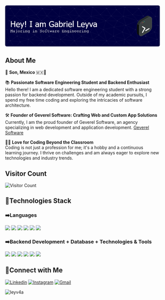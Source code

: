 ![Header](./header-banner.png)

## About Me
<p> 📍 <strong>Son, Mexico </strong>🇲🇽🌮</p>
<p>
  📚 <strong>Passionate Software Engineering Student and Backend Enthusiast</strong><br>
  Hello there! I am a dedicated software engineering student with a strong passion for backend development. Outside of my academic pursuits, I spend my free time coding and exploring the intricacies of software architecture.
</p>

<p>
  🛠️ <strong>Founder of Geverel Software: Crafting Web and Custom App Solutions</strong><br>
  Currently, I am the proud founder of Geverel Software, an agency specializing in web development and application development.
  <a href="https://www.geverel.com" target="_blank">Geverel Software</a>
</p>

<p>
  👨‍💻 <strong>Love for Coding Beyond the Classroom</strong><br>
  Coding is not just a profession for me; it's a hobby and a continuous learning journey. I thrive on challenges and am always eager to explore new technologies and industry trends.
</p>

## Visitor Count
![Visitor Count](https://profile-counter.glitch.me/leyv4a/count.svg)

## 🌌Technologies Stack
<h3>➡️Languages</h3>
<p align="left"> 
    <img src="https://img.icons8.com/color/48/000000/java-coffee-cup-logo.png"/ >
    <img src="https://img.icons8.com/color/48/000000/javascript.png"/>
    <img src="https://img.icons8.com/color/48/typescript"/>
    <img src="https://img.icons8.com/color/48/000000/html-5.png"/>
    <img src="https://img.icons8.com/color/48/000000/css3.png"/>
    <img src="https://img.icons8.com/external-tal-revivo-shadow-tal-revivo/48/external-hypertext-preprocessor-a-widely-used-open-source-general-purpose-scripting-language-logo-shadow-tal-revivo.png"/>
</p>
<h3>➡️Backend Development + Database + Technologies & Tools</h3>
<p >
    <img src="https://img.icons8.com/fluency/48/node-js.png" "/>
    <img src="https://img.icons8.com/color/48/spring-logo.png" "/>
    <img src="https://img.icons8.com/color/48/tailwindcss""/>
    <img src="https://img.icons8.com/fluent/50/000000/mysql-logo.png"/>
    <img src="https://img.icons8.com/color/48/git.png"/>
    <img src="https://img.icons8.com/material-outlined/48/github.png"/>
</p>

 ## 📘Connect with Me
<p>
    <a href="https://www.linkedin.com/in/leyv4a/"><img alt="Linkedin" title="Gabriel Leyva Linkedin" src="https://img.shields.io/badge/LinkedIn-0077B5?style=for-the-badge&logo=linkedin&logoColor=white"></a>
    <a href="https://instagram.com/leyv4a"><img alt="Instagram" title="Gabriel Leyva Instagram" src="https://img.shields.io/badge/Instagram-E4405F?style=for-the-badge&logo=instagram&logoColor=white"></a>
    <a href="mailto:gleyvaesquivel@gmail.com"><img alt="Gmail" title="Gabriel Leyva Gmail" src="https://img.shields.io/badge/Gmail-D14836?style=for-the-badge&logo=gmail&logoColor=white"></a>
</p>

<img align="center" width=500 src="https://github-readme-stats.vercel.app/api/top-langs/?username=leyv4a&count_private=true&theme=radical" alt="leyv4a" />

<!--
**leyv4a/leyv4a** is a ✨ _special_ ✨ repository because its `README.md` (this file) appears on your GitHub profile.

Here are some ideas to get you started:

- 🔭 I’m currently working on ...
- 🌱 I’m currently learning ...
- 👯 I’m looking to collaborate on ...
- 🤔 I’m looking for help with ...
- 💬 Ask me about ...
- 📫 How to reach me: ...
- 😄 Pronouns: ...
- ⚡ Fun fact: ...
-->
